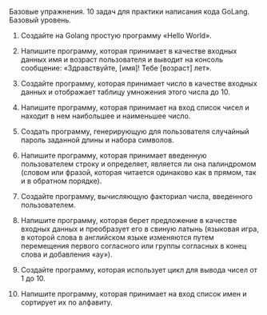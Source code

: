 Базовые упражнения.
10 задач для практики написания кода GoLang. Базовый уровень.

1. Создайте на Golang простую программу «Hello World».

2. Напишите программу, которая принимает в качестве входных данных имя и возраст пользователя и выводит на консоль сообщение: «Здравствуйте, [имя]! Тебе [возраст] лет».

3. Создайте программу, которая принимает число в качестве входных данных и отображает таблицу умножения этого числа до 10.

4. Напишите программу, которая принимает на вход список чисел и находит в нем наибольшее и наименьшее число.

5. Создать программу, генерирующую для пользователя случайный пароль заданной длины и набора символов.

6. Напишите программу, которая принимает введенную пользователем строку и определяет, является ли она палиндромом (словом или фразой, которая читается одинаково как в прямом, так и в обратном порядке).

7. Создайте программу, вычисляющую факториал числа, введенного пользователем.

8. Напишите программу, которая берет предложение в качестве входных данных и преобразует его в свиную латынь (языковая игра, в которой слова в английском языке изменяются путем перемещения первого согласного или группы согласных в конец слова и добавления «ау»).

9. Создайте программу, которая использует цикл для вывода чисел от 1 до 10.

10. Напишите программу, которая принимает на вход список имен и сортирует их по алфавиту.
